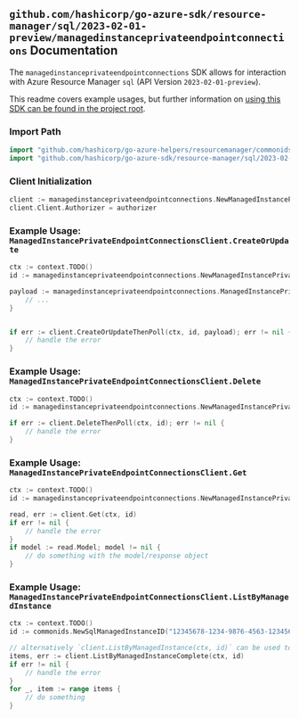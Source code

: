 
## `github.com/hashicorp/go-azure-sdk/resource-manager/sql/2023-02-01-preview/managedinstanceprivateendpointconnections` Documentation

The `managedinstanceprivateendpointconnections` SDK allows for interaction with Azure Resource Manager `sql` (API Version `2023-02-01-preview`).

This readme covers example usages, but further information on [using this SDK can be found in the project root](https://github.com/hashicorp/go-azure-sdk/tree/main/docs).

### Import Path

```go
import "github.com/hashicorp/go-azure-helpers/resourcemanager/commonids"
import "github.com/hashicorp/go-azure-sdk/resource-manager/sql/2023-02-01-preview/managedinstanceprivateendpointconnections"
```


### Client Initialization

```go
client := managedinstanceprivateendpointconnections.NewManagedInstancePrivateEndpointConnectionsClientWithBaseURI("https://management.azure.com")
client.Client.Authorizer = authorizer
```


### Example Usage: `ManagedInstancePrivateEndpointConnectionsClient.CreateOrUpdate`

```go
ctx := context.TODO()
id := managedinstanceprivateendpointconnections.NewManagedInstancePrivateEndpointConnectionID("12345678-1234-9876-4563-123456789012", "example-resource-group", "managedInstanceName", "privateEndpointConnectionName")

payload := managedinstanceprivateendpointconnections.ManagedInstancePrivateEndpointConnection{
	// ...
}


if err := client.CreateOrUpdateThenPoll(ctx, id, payload); err != nil {
	// handle the error
}
```


### Example Usage: `ManagedInstancePrivateEndpointConnectionsClient.Delete`

```go
ctx := context.TODO()
id := managedinstanceprivateendpointconnections.NewManagedInstancePrivateEndpointConnectionID("12345678-1234-9876-4563-123456789012", "example-resource-group", "managedInstanceName", "privateEndpointConnectionName")

if err := client.DeleteThenPoll(ctx, id); err != nil {
	// handle the error
}
```


### Example Usage: `ManagedInstancePrivateEndpointConnectionsClient.Get`

```go
ctx := context.TODO()
id := managedinstanceprivateendpointconnections.NewManagedInstancePrivateEndpointConnectionID("12345678-1234-9876-4563-123456789012", "example-resource-group", "managedInstanceName", "privateEndpointConnectionName")

read, err := client.Get(ctx, id)
if err != nil {
	// handle the error
}
if model := read.Model; model != nil {
	// do something with the model/response object
}
```


### Example Usage: `ManagedInstancePrivateEndpointConnectionsClient.ListByManagedInstance`

```go
ctx := context.TODO()
id := commonids.NewSqlManagedInstanceID("12345678-1234-9876-4563-123456789012", "example-resource-group", "managedInstanceName")

// alternatively `client.ListByManagedInstance(ctx, id)` can be used to do batched pagination
items, err := client.ListByManagedInstanceComplete(ctx, id)
if err != nil {
	// handle the error
}
for _, item := range items {
	// do something
}
```
